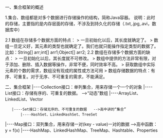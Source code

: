 一、集合框架的概述
 
  1.集合、数组都是对多个数据进行存储操作的结构，简称Java容器。
   说明：此时的存储，主要指的是内存层面的存储，不涉及到持久化的存储（.txt,.jpg,.avi，数据库中）
 
  2.1 数组在存储多个数据方面的特点：
       > 一旦初始化以后，其长度就确定了。
       > 数组一旦定义好，其元素的类型也就确定了。我们也就只能操作指定类型的数据了。
        比如：String[] arr;int[] arr1;Object[] arr2;
  2.2 数组在存储多个数据方面的缺点：
       > 一旦初始化以后，其长度就不可修改。
       > 数组中提供的方法非常有限，对于添加、删除、插入数据等操作，非常不便，同时效率不高。
       > 获取数组中实际元素的个数的需求，数组没有现成的属性或方法可用
       > 数组存储数据的特点：有序、可重复。对于无序、不可重复的需求，不能满足。
 
二、集合框架
  |----Collection接口：单列集合，用来存储一个一个的对象
       |----List接口：存储有序的、可重复的数据。  -->“动态”数组
           |----ArrayList、LinkedList、Vector
 
       |----Set接口：存储无序的、不可重复的数据   -->高中讲的“集合”
           |----HashSet、LinkedHashSet、TreeSet
 
  |----Map接口：双列集合，用来存储一对(key - value)一对的数据   -->高中函数：y = f(x)
         |----HashMap、LinkedHashMap、TreeMap、Hashtable、Properties
 
 